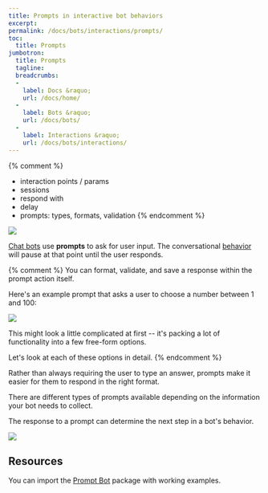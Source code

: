 ```yaml
---
title: Prompts in interactive bot behaviors
excerpt: 
permalink: /docs/bots/interactions/prompts/
toc:
  title: Prompts
jumbotron:
  title: Prompts
  tagline: 
  breadcrumbs:
  -
    label: Docs &raquo;
    url: /docs/home/
  -
    label: Bots &raquo;
    url: /docs/bots/
  -
    label: Interactions &raquo;
    url: /docs/bots/interactions/
---
```


{% comment %}
- interaction points / params
- sessions
- respond with
- delay
- prompts: types, formats, validation
{% endcomment %}

<div class="cerb-screenshot">
<img src="/assets/images/guides/bots/prompts/prompts.png" class="screenshot">
</div>

[Chat bots](/docs/bots/interactions/) use **prompts** to ask for user input. The conversational [behavior](/docs/bots/behaviors/) will pause at that point until the user responds.

{% comment %}
You can format, validate, and save a response within the prompt action itself.

Here's an example prompt that asks a user to choose a number between 1 and 100:

<div class="cerb-screenshot">
<img src="/assets/images/guides/bots/prompts/behavior-action-prompt.png" class="screenshot">
</div>

This might look a little complicated at first -- it's packing a lot of functionality into a few free-form options.

Let's look at each of these options in detail.
{% endcomment %}

Rather than always requiring the user to type an answer, prompts make it easier for them to respond in the right format.

There are different types of prompts available depending on the information your bot needs to collect.

The response to a prompt can determine the next step in a bot's behavior.

<div class="cerb-screenshot">
<img src="/assets/images/guides/bots/prompts/prompt-types.png" class="screenshot">
</div>

## Resources

You can import the [Prompt Bot](/packages/prompt-bot/) package with working examples.